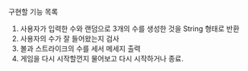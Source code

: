 구현할 기능 목록
1. 사용자가 입력한 수와 랜덤으로 3개의 수를 생성한 것을 String 형태로 반환
2. 사용자의 수가 잘 들어왔는지 검사
3. 볼과 스트라이크의 수를 세서 메세지 출력
4. 게임을 다시 시작할껀지 물어보고 다시 시작하거나 종료.